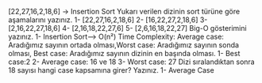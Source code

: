 [22,27,16,2,18,6] -> Insertion Sort
Yukarı verilen dizinin sort türüne göre aşamalarını yazınız.
1- [22,27,16,2,18,6]
2- [16,22,27,2,18,6]
3- [2,16,22,27,18,6]
4- [2,16,18,22,27,6]
5- [2,6,16,18,22,27]
Big-O gösterimini yazınız.
1- Insertion Sort--> O(n²)
Time Complexity: Average case: Aradığımız sayının ortada olması,Worst case: Aradığımız sayının sonda olması, Best case: Aradığımız sayının dizinin en başında olması.
1- Best case:2
2- Average case: 16 ve 18
3- Worst case: 27
Dizi sıralandıktan sonra 18 sayısı hangi case kapsamına girer? Yazınız.
1- Average Case
